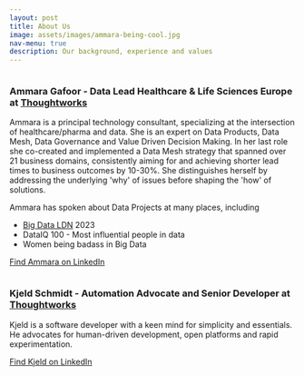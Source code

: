 ```yaml
---
layout: post
title: About Us
image: assets/images/ammara-being-cool.jpg
nav-menu: true
description: Our background, experience and values
---
```


<div>
<span class="image left"><img src="{% link assets/images/ammara-headshot.jpg %}" alt="" /></span>

<div markdown="1">

### **Ammara Gafoor** -  Data Lead Healthcare & Life Sciences Europe at [Thoughtworks](https://thoughtworks.com)

Ammara is a principal technology consultant, specializing at the intersection of
healthcare/pharma and data. She is an expert on Data Products, Data Mesh, Data 
Governance and Value Driven Decision Making. In her last role she co-created and
implemented a Data Mesh strategy that spanned over 21 business domains, 
consistently aiming for and achieving shorter lead times to business outcomes by
10-30%. She distinguishes herself by addressing the underlying 'why' of issues 
before shaping the 'how' of solutions.

Ammara has spoken about Data Projects at many places, including

- [Big Data LDN](https://bigdataldn.com/) 2023
- DataIQ 100 - Most influential people in data
- Women being badass in Big Data

[Find Ammara on LinkedIn](https://www.linkedin.com/in/ammara-gafoor/)
</div>
</div>

<div>
<span class="image right"><img src="{% link assets/images/kjeld-headshot.jpg %}" alt="" /></span>

<div markdown="1">

### **Kjeld Schmidt** -  Automation Advocate and Senior Developer at [Thoughtworks](https://thoughtworks.com)

Kjeld is a software developer with a keen mind for simplicity and essentials.
He advocates for human-driven development, open platforms and rapid 
experimentation.

[Find Kjeld on LinkedIn](https://www.linkedin.com/in/kjeld-schmidt/)
</div>
</div>
